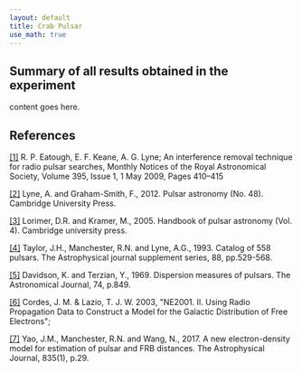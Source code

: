 ```yaml
---
layout: default
title: Crab Pulsar
use_math: true
---
```


## Summary of all results obtained in the experiment

content goes here.


## References

[[1]](#1) R. P. Eatough, E. F. Keane, A. G. Lyne; An interference removal technique for radio pulsar searches, Monthly Notices of the Royal Astronomical Society, Volume 395, Issue 1, 1 May 2009, Pages 410–415

[[2]](#2) Lyne, A. and Graham-Smith, F., 2012. Pulsar astronomy (No. 48). Cambridge University Press.

[[3]](#3) Lorimer, D.R. and Kramer, M., 2005. Handbook of pulsar astronomy (Vol. 4). Cambridge university press.

[[4]](#4) Taylor, J.H., Manchester, R.N. and Lyne, A.G., 1993. Catalog of 558 pulsars. The Astrophysical journal supplement series, 88, pp.529-568.

[[5]](#5) Davidson, K. and Terzian, Y., 1969. Dispersion measures of pulsars. The Astronomical Journal, 74, p.849.

[[6]](#6) Cordes, J. M. & Lazio, T. J. W. 2003, "NE2001. II. Using Radio Propagation Data to Construct a Model for the Galactic Distribution of Free Electrons";

[[7]](#7) Yao, J.M., Manchester, R.N. and Wang, N., 2017. A new electron-density model for estimation of pulsar and FRB distances. The Astrophysical Journal, 835(1), p.29.
